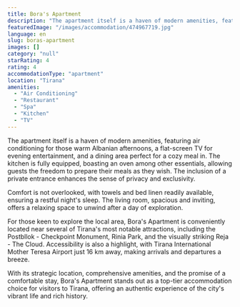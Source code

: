 ```yaml
---
title: Bora's Apartment
description: "The apartment itself is a haven of modern amenities, featuring air conditioning for those warm Albanian afternoons, a flat-screen TV for evening enter..."
featuredImage: "/images/accommodation/474967719.jpg"
language: en
slug: boras-apartment
images: []
category: "null"
starRating: 4
rating: 4
accommodationType: "apartment"
location: "Tirana"
amenities:
  - "Air Conditioning"
  - "Restaurant"
  - "Spa"
  - "Kitchen"
  - "TV"
---
```


The apartment itself is a haven of modern amenities, featuring air conditioning for those warm Albanian afternoons, a flat-screen TV for evening entertainment, and a dining area perfect for a cozy meal in. The kitchen is fully equipped, boasting an oven among other essentials, allowing guests the freedom to prepare their meals as they wish. The inclusion of a private entrance enhances the sense of privacy and exclusivity.

Comfort is not overlooked, with towels and bed linen readily available, ensuring a restful night's sleep. The living room, spacious and inviting, offers a relaxing space to unwind after a day of exploration.

For those keen to explore the local area, Bora's Apartment is conveniently located near several of Tirana's most notable attractions, including the Postbllok - Checkpoint Monument, Rinia Park, and the visually striking Reja - The Cloud. Accessibility is also a highlight, with Tirana International Mother Teresa Airport just 16 km away, making arrivals and departures a breeze.

With its strategic location, comprehensive amenities, and the promise of a comfortable stay, Bora's Apartment stands out as a top-tier accommodation choice for visitors to Tirana, offering an authentic experience of the city's vibrant life and rich history.

